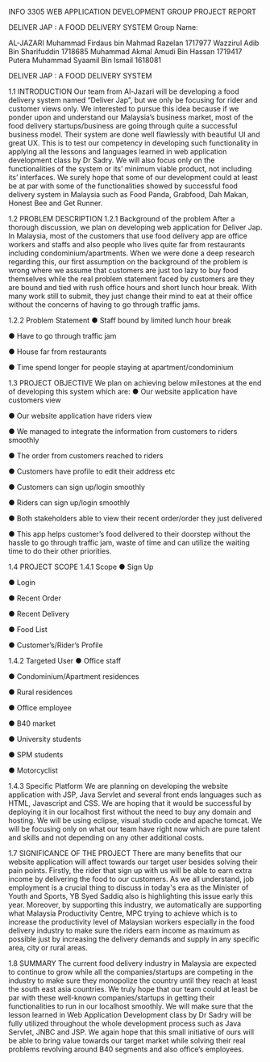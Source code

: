 INFO 3305
WEB APPLICATION DEVELOPMENT
GROUP PROJECT REPORT

DELIVER JAP :
A FOOD DELIVERY SYSTEM
Group Name:

AL-JAZARI
Muhammad Firdaus bin Mahmad Razelan 1717977
Wazzirul Adib Bin Sharifuddin 1718685
Muhammad Akmal Amudi Bin Hassan 1719417
Putera Muhammad Syaamil Bin Ismail 1618081

DELIVER JAP :
A FOOD DELIVERY SYSTEM

1.1 INTRODUCTION
Our team from Al-Jazari will be developing a food delivery system named “Deliver Jap”, but we only be focusing for rider and customer views only. We interested to pursue this idea because if we ponder upon and understand our Malaysia’s business market, most of the food delivery startups/business are going through quite a successful business model. Their system are done well flawlessly with beautiful UI and great UX. This is to test our competency in developing such functionality in applying all the lessons and languages learned in web application development class by Dr Sadry. We will also focus only on the functionalities of the system or its’ minimum viable product, not including its’ interfaces. We surely hope that some of our development could at least be at par with some of the functionalities showed by successful food delivery system in Malaysia such as Food Panda, Grabfood, Dah Makan, Honest Bee and Get Runner.

1.2 PROBLEM DESCRIPTION
1.2.1 Background of the problem
After a thorough discussion, we plan on developing web application for Deliver Jap. In Malaysia, most of the customers that use food delivery app are office workers and staffs and also people who lives quite far from restaurants including
condominium/apartments. When we were done a deep research regarding this, our first assumption on the background of the problem is wrong where we assume that customers are just too lazy to buy food themselves while the real problem statement faced by customers are they are bound and tied with rush office hours and short lunch hour break. With many work still to submit, they just change their mind to eat at their office without the concerns of having to go through traffic jams.

1.2.2 Problem Statement
● Staff bound by limited lunch hour break

● Have to go through traffic jam

● House far from restaurants

● Time spend longer for people staying at apartment/condominium

1.3 PROJECT OBJECTIVE
We plan on achieving below milestones at the end of developing this system which are:
● Our website application have customers view

● Our website application have riders view

● We managed to integrate the information from customers to riders smoothly

● The order from customers reached to riders

● Customers have profile to edit their address etc

● Customers can sign up/login smoothly

● Riders can sign up/login smoothly

● Both stakeholders able to view their recent order/order they just delivered

● This app helps customer’s food delivered to their doorstep without the hassle to go through traffic jam, waste of time and can utilize the waiting time to do their other priorities.

1.4 PROJECT SCOPE
1.4.1 Scope
● Sign Up

● Login

● Recent Order

● Recent Delivery

● Food List

● Customer’s/Rider’s Profile

1.4.2 Targeted User
● Office staff

● Condominium/Apartment residences

● Rural residences

● Office employee

● B40 market

● University students

● SPM students

● Motorcyclist

1.4.3 Specific Platform
We are planning on developing the website application with JSP, Java Servlet and several front ends languages such as HTML, Javascript and CSS. We are hoping that it would be successful by deploying it in our localhost first without the need to buy any domain and hosting. We will be using eclipse, visual studio code and apache tomcat. We will be focusing only on what our team have right now which are pure talent and skills and not depending on any other additional costs.

1.7 SIGNIFICANCE OF THE PROJECT
There are many benefits that our website application will affect towards our target user besides solving their pain points. Firstly, the rider that sign up with us will be able to earn extra income by delivering the food to our customers. As we all understand, job employment is a crucial thing to discuss in today's era as the Minister of Youth and Sports, YB Syed Saddiq also is highlighting this issue early this year. Moreover, by supporting this industry, we automatically are supporting what Malaysia Productivity Centre, MPC trying to achieve which is to increase the productivity level of Malaysian workers especially in the food delivery industry to make sure the riders earn income as maximum as possible just by increasing the delivery demands and supply in any specific area, city or rural areas.

1.8 SUMMARY
The current food delivery industry in Malaysia are expected to continue to grow while all the companies/startups are competing in the industry to make sure they monopolize the country until they reach at least the south east asia countries. We truly hope that our team could at least be par with these well-known companies/startups in getting their functionalities to run in our localhost smoothly.
We will make sure that the lesson learned in Web Application Development class by Dr Sadry will be fully utilized throughout the whole development process such as Java Servlet, JNBC and JSP. We again hope that this small initiative of ours will be able to bring value towards our target market while solving their real problems revolving around B40 segments and also office’s employees.
